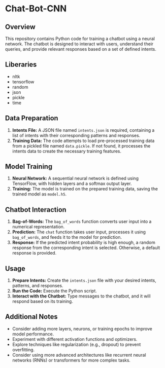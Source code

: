 # Chat-Bot-CNN

## Overview

This repository contains Python code for training a chatbot using a neural network. The chatbot is designed to interact with users, understand their queries, and provide relevant responses based on a set of defined intents.

## Liberaries

* nltk
* tensorflow
* random
* json
* pickle
* time

## Data Preparation

1. **Intents File:** A JSON file named `intents.json` is required, containing a list of intents with their corresponding patterns and responses.
2. **Training Data:** The code attempts to load pre-processed training data from a pickled file named `data.pickle`. If not found, it processes the intents data to create the necessary training features.

## Model Training

1. **Neural Network:** A sequential neural network is defined using TensorFlow, with hidden layers and a softmax output layer.
2. **Training:** The model is trained on the prepared training data, saving the trained model as `model.h5`.

## Chatbot Interaction

1. **Bag-of-Words:** The `bag_of_words` function converts user input into a numerical representation.
2. **Prediction:** The `chat` function takes user input, processes it using `bag_of_words`, and feeds it to the model for prediction.
3. **Response:** If the predicted intent probability is high enough, a random response from the corresponding intent is selected. Otherwise, a default response is provided.

## Usage

1. **Prepare Intents:** Create the `intents.json` file with your desired intents, patterns, and responses.
2. **Run the Code:** Execute the Python script.
3. **Interact with the Chatbot:** Type messages to the chatbot, and it will respond based on its training.

## Additional Notes

* Consider adding more layers, neurons, or training epochs to improve model performance.
* Experiment with different activation functions and optimizers.
* Explore techniques like regularization (e.g., dropout) to prevent overfitting.
* Consider using more advanced architectures like recurrent neural networks (RNNs) or transformers for more complex tasks.
